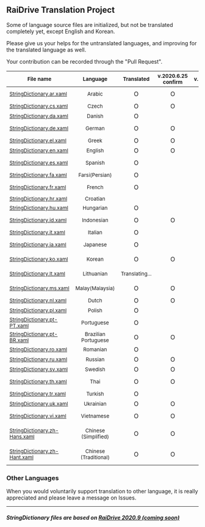 ## RaiDrive Translation Project

Some of language source files are initialized, but not be translated completely yet, except English and Korean.

Please give us your helps for the untranslated languages, and improving for the translated language as well.

Your contribution can be recorded through the "Pull Request".

| <sub>File name</sub> | <sub>Language</sub> | <sub>Translated</sub> | <sub>v.2020.6.25 confirm</sub> | <sub>v.2020.9</sub> | <sub>Contributors</sub> |
| ----------|:----------:|:------------:|:---------:|:--------:|:----------- |
| <sub>[StringDictionary.ar.xaml](https://github.com/RaiDrive/Translation/blob/master/StringDictionary.ar.xaml)</sub> | <sub>Arabic</sub> | O | O | O | <sub>[Mugahedb](https://github.com/Mugahedb), [Abu3safeer](https://github.com/Abu3safeer)</sub> |
| <sub>[StringDictionary.cs.xaml](https://github.com/RaiDrive/Translation/blob/master/StringDictionary.cs.xaml)</sub> | <sub>Czech</sub> | O | O | O | <sub>[kazihorka](https://github.com/kazihorka)</sub> |
| <sub>[StringDictionary.da.xaml](https://github.com/RaiDrive/Translation/blob/master/StringDictionary.da.xaml)</sub> | <sub>Danish</sub> | O | | | <sub>[michal78](https://github.com/michal78)</sub> |
| <sub>[StringDictionary.de.xaml](https://github.com/RaiDrive/Translation/blob/master/StringDictionary.de.xaml)</sub> | <sub>German</sub> | O | O | O | <sub>[Kasukoi](https://github.com/Kasukoi), [Mar0xy](https://github.com/Mar0xy)</sub> |
| <sub>[StringDictionary.el.xaml](https://github.com/RaiDrive/Translation/blob/master/StringDictionary.el.xaml)</sub> | <sub>Greek</sub> | O | O | O | <sub>[SQLtattoo](https://github.com/SQLtattoo)</sub> |
| <sub>[StringDictionary.en.xaml](https://github.com/RaiDrive/Translation/blob/master/StringDictionary.en.xaml)</sub> | <sub>English</sub> | O | O | O | <sub>[RaiDrive](https://www.raidrive.com)</sub> |
| <sub>[StringDictionary.es.xaml](https://github.com/RaiDrive/Translation/blob/master/StringDictionary.es.xaml)</sub> | <sub>Spanish</sub> | O |  | O | <sub>[realstylishguy](https://github.com/realstylishguy), [juangacovas](https://github.com/juangacovas)</sub> |
| <sub>[StringDictionary.fa.xaml](https://github.com/RaiDrive/Translation/blob/master/StringDictionary.fa.xaml)</sub> | <sub>Farsi(Persian)</sub> | O | | | <sub>[Highdeger](https://github.com/Highdeger)</sub> |
| <sub>[StringDictionary.fr.xaml](https://github.com/RaiDrive/Translation/blob/master/StringDictionary.fr.xaml)</sub> | <sub>French</sub> | O |  |  | <sub>[jeromeFa](https://github.com/jeromeFa), [DoryanR](https://github.com/DoryanR)</sub> |
| <sub>[StringDictionary.hr.xaml](https://github.com/RaiDrive/Translation/blob/master/StringDictionary.hr.xaml)</sub> | <sub>Croatian</sub> |  |  | |  |
| <sub>[StringDictionary.hu.xaml](https://github.com/RaiDrive/Translation/blob/master/StringDictionary.hu.xaml)</sub> | <sub>Hungarian</sub> | O |  |  | <sub>[lostprophet](https://github.com/lostprophet)</sub> |
| <sub>[StringDictionary.id.xaml](https://github.com/RaiDrive/Translation/blob/master/StringDictionary.id.xaml)</sub> | <sub>Indonesian</sub> | O | O | O | <sub>[alif72](https://github.com/alif72), [vzrenggamani](https://github.com/vzrenggamani)</sub> |
| <sub>[StringDictionary.it.xaml](https://github.com/RaiDrive/Translation/blob/master/StringDictionary.it.xaml)</sub> | <sub>Italian</sub> | O | | | <sub>[gabrig11](https://github.com/gabrig11)</sub> |
| <sub>[StringDictionary.ja.xaml](https://github.com/RaiDrive/Translation/blob/master/StringDictionary.ja.xaml)</sub> | <sub>Japanese</sub> | O |  |  | <sub>[wizard872](https://github.com/wizard872), [yuk7](https://github.com/yuk7)</sub> |
| <sub>[StringDictionary.ko.xaml](https://github.com/RaiDrive/Translation/blob/master/StringDictionary.ko.xaml)</sub> | <sub>Korean</sub> | O | O | O | <sub>[RaiDrive](https://www.raidrive.com), [endorphin-pk](https://github.com/endorphin-pk)</sub> |
| <sub>[StringDictionary.lt.xaml](https://github.com/RaiDrive/Translation/blob/master/StringDictionary.lt.xaml)</sub> | <sub>Lithuanian</sub> | <sub>Translating... |  |  | <sub>Darius Ribinskas</sub> |
| <sub>[StringDictionary.ms.xaml](https://github.com/RaiDrive/Translation/blob/master/StringDictionary.ms.xaml)</sub> | <sub>Malay(Malaysia)</sub> | O | O | O | <sub>[MOLOKAL](https://github.com/molokal) , [niskala5570](https://github.com/niskala5570)</sub> |
| <sub>[StringDictionary.nl.xaml](https://github.com/RaiDrive/Translation/blob/master/StringDictionary.nl.xaml)</sub> | <sub>Dutch</sub> | O | O | O | <sub>[RemboIII](https://github.com/RemboIII)</sub> |
| <sub>[StringDictionary.pl.xaml](https://github.com/RaiDrive/Translation/blob/master/StringDictionary.pl.xaml)</sub> | <sub>Polish</sub> | O |  |  | <sub>[adrianwnuk](https://github.com/adrianwnuk)</sub> |
| <sub>[StringDictionary.pt-PT.xaml](https://github.com/RaiDrive/Translation/blob/master/StringDictionary.pt-PT.xaml)</sub> | <sub>Portuguese</sub> | O |  |  | <sub>[Wolf-Wind](https://github.com/Wolf-Wind)</sub> |
| <sub>[StringDictionary.pt-BR.xaml](https://github.com/RaiDrive/Translation/blob/master/StringDictionary.pt-BR.xaml)</sub> | <sub>Brazilian Portuguese</sub> | O | O | O | <sub>[fidodone](https://github.com/fidodone)</sub> |
| <sub>[StringDictionary.ro.xaml](https://github.com/RaiDrive/Translation/blob/master/StringDictionary.ro.xaml)</sub> | <sub>Romanian</sub> | O | | | <sub>[foxhnd](https://github.com/foxhnd)</sub> |
| <sub>[StringDictionary.ru.xaml](https://github.com/RaiDrive/Translation/blob/master/StringDictionary.ru.xaml)</sub> | <sub>Russian</sub> | O | O | O | <sub>[kostefun](https://github.com/kostefun)</sub> |
| <sub>[StringDictionary.sv.xaml](https://github.com/RaiDrive/Translation/blob/master/StringDictionary.sv.xaml)</sub> | <sub>Swedish</sub> | O | O | O | <sub>[imprex92](https://github.com/imprex92)</sub> |
| <sub>[StringDictionary.th.xaml](https://github.com/RaiDrive/Translation/blob/master/StringDictionary.th.xaml)</sub> | <sub>Thai</sub> | O | O | O | <sub>[yutthaphon](https://github.com/yutthaphon), [naruepanart](https://github.com/naruepanart)</sub> |
| <sub>[StringDictionary.tr.xaml](https://github.com/RaiDrive/Translation/blob/master/StringDictionary.tr.xaml)</sub> | <sub>Turkish</sub> | O |  |  | <sub>[ilkmon](https://github.com/ilkmon)</sub> |
| <sub>[StringDictionary.uk.xaml](https://github.com/RaiDrive/Translation/blob/master/StringDictionary.uk.xaml)</sub> | <sub>Ukrainian</sub> | O | O | O | <sub>[Lan72](https://github.com/Lan72)</sub> |
| <sub>[StringDictionary.vi.xaml](https://github.com/RaiDrive/Translation/blob/master/StringDictionary.vi.xaml)</sub> | <sub>Vietnamese</sub> | O | O | O | <sub>[holao09](https://github.com/holao09), [vigstudio](https://github.com/vigstudio)</sub> |
| <sub>[StringDictionary.zh-Hans.xaml](https://github.com/RaiDrive/Translation/blob/master/StringDictionary.zh-Hans.xaml)</sub> | <sub>Chinese (Simplified)</sub> | O | O | O | <sub>[whwlsfb](https://github.com/whwlsfb), [SadPencil](https://github.com/SadPencil), [dustofsoul](https://github.com/dustofsoul)</sub> |
| <sub>[StringDictionary.zh-Hant.xaml](https://github.com/RaiDrive/Translation/blob/master/StringDictionary.zh-Hant.xaml)</sub> | <sub>Chinese (Traditional)</sub> | O | O | O | <sub>[Hulen](https://github.com/Hulen), [SadPencil](https://github.com/SadPencil), [kix99aug](https://github.com/kix99aug)</sub> |

### Other Languages 
When you would voluntarily support translation to other language, it is really appreciated and please leave a message on Issues. 

---
##### StringDictionary files are based on _[**RaiDrive 2020.9 (coming soon)**](https://www.raidrive.com/download/)_
